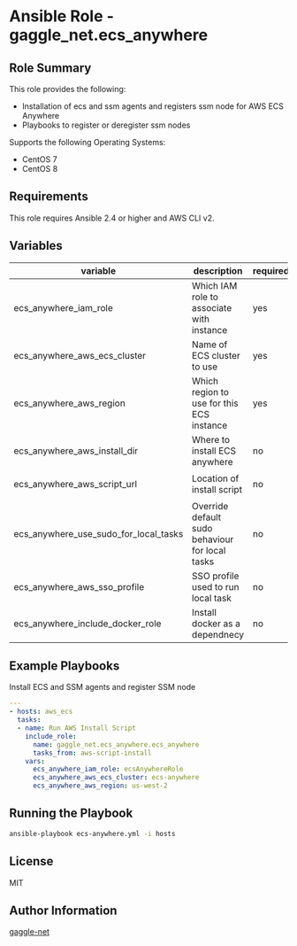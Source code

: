 # Ansible Role - gaggle_net.ecs_anywhere

## Role Summary

This role provides the following:

-   Installation of ecs and ssm agents and registers ssm node for AWS ECS Anywhere
-   Playbooks to register or deregister ssm nodes

Supports the following Operating Systems:

-   CentOS 7
-   CentOS 8

## Requirements

This role requires Ansible 2.4 or higher and AWS CLI v2.

## Variables

| variable | description | required? | default |
| -------- | ----------- | ---------- | ------- |
| ecs_anywhere_iam_role | Which IAM role to associate with instance | yes | - |
| ecs_anywhere_aws_ecs_cluster | Name of ECS cluster to use | yes | - |
| ecs_anywhere_aws_region | Which region to use for this ECS instance | yes | `us-west-2` |
| ecs_anywhere_aws_install_dir | Where to install ECS anywhere | no | `/opt/amazon/ecs-anywhere` |
| ecs_anywhere_aws_script_url | Location of install script | no | `https://amazon-ecs-agent.s3.amazonaws.com/ecs-anywhere-install-latest.sh` |
| ecs_anywhere_use_sudo_for_local_tasks | Override default sudo behaviour for local tasks | no | true |
| ecs_anywhere_aws_sso_profile | SSO profile used to run local task | no | omit |
| ecs_anywhere_include_docker_role | Install docker as a dependnecy | no | when os = rhel8 |

## Example Playbooks

Install ECS and SSM agents and register SSM node

```yaml
---
- hosts: aws_ecs
  tasks:
  - name: Run AWS Install Script
    include_role:
      name: gaggle_net.ecs_anywhere.ecs_anywhere
      tasks_from: aws-script-install
    vars:
      ecs_anywhere_iam_role: ecsAnywhereRole
      ecs_anywhere_aws_ecs_cluster: ecs-anywhere
      ecs_anywhere_aws_region: us-west-2

```

## Running the Playbook
```bash
ansible-playbook ecs-anywhere.yml -i hosts
```

## License

MIT

## Author Information
[gaggle-net](https://github.com/gaggle-net)
